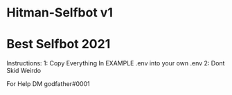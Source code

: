 # Hitman-Selfbot v1
# Best Selfbot 2021

Instructions: 
1: Copy Everything In EXAMPLE .env into your own .env
2: Dont Skid Weirdo

For Help DM godfather#0001
